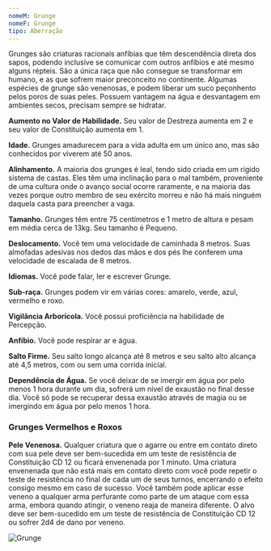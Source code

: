 ```yaml
---
nomeM: Grunge
nomeF: Grunge
tipo: Aberração
---
```

Grunges são criaturas racionais anfíbias que têm descendência direta dos sapos, podendo inclusive se comunicar com outros anfíbios e até mesmo alguns répteis. São a única raça que não consegue se transformar em humano, e as que sofrem maior preconceito no continente. Algumas espécies de grunge são venenosas, e podem liberar um suco peçonhento pelos poros de suas peles. Possuem vantagem na água e desvantagem em ambientes secos, precisam sempre se hidratar.

**Aumento no Valor de Habilidade.** Seu valor de Destreza aumenta em 2 e seu valor de Constituição aumenta em 1.

**Idade.** Grunges amadurecem para a vida adulta em um único ano, mas são conhecidos por viverem até 50 anos.

**Alinhamento.** A maioria dos grunges é leal, tendo sido criada em um rígido sistema de castas. Eles têm uma inclinação para o mal também, proveniente de uma cultura onde o avanço social ocorre raramente, e na maioria das vezes porque outro membro de seu exército morreu e não há mais ninguém daquela casta para preencher a vaga.

**Tamanho.** Grunges têm entre 75 centímetros e 1 metro de altura e pesam em média cerca de 13kg. Seu tamanho é Pequeno.

**Deslocamento.** Você tem uma velocidade de caminhada 8 metros. Suas almofadas adesivas nos dedos das mãos e dos pés lhe conferem uma velocidade de escalada de 8 metros.

**Idiomas.** Você pode falar, ler e escrever Grunge.

**Sub-raça.** Grunges podem vir em várias cores: amarelo, verde, azul, vermelho e roxo.

**Vigilância Arborícola.** Você possui proficiência na habilidade de Percepção.

**Anfíbio.** Você pode respirar ar e água.

**Salto Firme.** Seu salto longo alcança até 8 metros e seu salto alto alcança até 4,5 metros, com ou sem uma corrida inicial.

**Dependência de Água.** Se você deixar de se imergir em água por pelo menos 1 hora durante um dia, sofrerá um nível de exaustão no final desse dia. Você só pode se recuperar dessa exaustão através de magia ou se imergindo em água por pelo menos 1 hora.
### Grunges Vermelhos e Roxos
**Pele Venenosa.** Qualquer criatura que o agarre ou entre em contato direto com sua pele deve ser bem-sucedida em um teste de resistência de Constituição CD 12 ou ficará envenenada por 1 minuto. Uma criatura envenenada que não está mais em contato direto com você pode repetir o teste de resistência no final de cada um de seus turnos, encerrando o efeito consigo mesmo em caso de sucesso.
Você também pode aplicar esse veneno a qualquer arma perfurante como parte de um ataque com essa arma, embora quando atingir, o veneno reaja de maneira diferente. O alvo deve ser bem-sucedido em um teste de resistência de Constituição CD 12 ou sofrer 2d4 de dano por veneno.

![Grunge](Grunge.png)